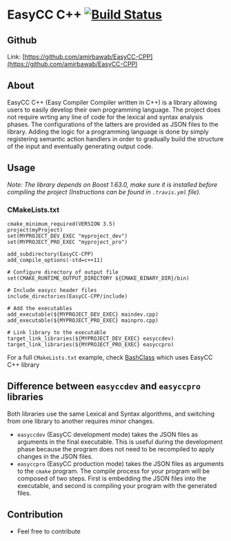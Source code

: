 # EasyCC C++ [![Build Status](https://travis-ci.org/amirbawab/EasyCC-CPP.svg?branch=master)](https://travis-ci.org/amirbawab/EasyCC-CPP)

## Github
Link: [https://github.com/amirbawab/EasyCC-CPP](https://github.com/amirbawab/EasyCC-CPP)

## About
EasyCC C++ (Easy Compiler Compiler written in C++) is a library allowing users to easily develop their own programming language. The project does not require wrting any line of code for the lexical and syntax analysis phases. The configurations of the latters are provided as JSON files to the library. Adding the logic for a programming language is done by simply registering semantic action handlers in order to gradually build the structure of the input and eventually generating output code.

## Usage
*Note: The library depends on Boost 1.63.0, make sure it is installed before compiling the project (Instructions can be found in `.travis.yml` file).*
### CMakeLists.txt
```
cmake_minimum_required(VERSION 3.5)
project(myProject)
set(MYPROJECT_DEV_EXEC "myproject_dev")
set(MYPROJECT_PRO_EXEC "myproject_pro")

add_subdirectory(EasyCC-CPP)
add_compile_options(-std=c++11)

# Configure directory of output file
set(CMAKE_RUNTIME_OUTPUT_DIRECTORY ${CMAKE_BINARY_DIR}/bin)

# Include easycc header files
include_directories(EasyCC-CPP/include)

# Add the executables
add_executable(${MYPROJECT_DEV_EXEC} maindev.cpp)
add_executable(${MYPROJECT_PRO_EXEC} mainpro.cpp)

# Link library to the executable
target_link_libraries(${MYPROJECT_DEV_EXEC} easyccdev)
target_link_libraries(${MYPROJECT_PRO_EXEC} easyccpro)
```
For a full `CMakeLists.txt` example, check [BashClass](https://github.com/amirbawab/BashClass) which uses EasyCC C++ library

## Difference between `easyccdev` and `easyccpro` libraries
Both libraries use the same Lexical and Syntax algorithms, and switching from one library to another requires minor changes.

* `easyccdev` (EasyCC development mode) takes the JSON files as arguments in the final executable. This is useful during the development phase because the program does not need to be recompiled to apply changes in the JSON files.
* `easyccpro` (EasyCC production mode) takes the JSON files as arguments to the `cmake` program. The compile process for your program will be composed of two steps. First is embedding the JSON files into the executable, and  second is compiling your program with the generated files.

## Contribution
* Feel free to contribute

